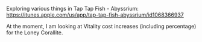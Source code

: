Exploring various things in Tap Tap Fish - Abyssrium:
https://itunes.apple.com/us/app/tap-tap-fish-abyssrium/id1068366937

At the moment, I am looking at Vitality cost increases (including percentage) for the Loney Corallite.
